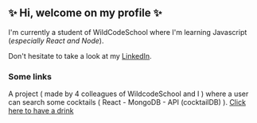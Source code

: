 ## ✨ Hi, welcome on my profile ✨ 

I'm currently a student of WildCodeSchool where I'm learning Javascript (*especially React and Node*).  

Don't hesitate to take a look at my [LinkedIn](https://www.linkedin.com/in/trad-aidoud/).

### Some links 

A project ( made by 4 colleagues of WildcodeSchool and I ) where a user can search some cocktails ( React - MongoDB - API (cocktailDB) ). [Click here to have a drink](https://shakeit.netlify.app/) 



<!--
**Tradou/Tradou** is a ✨ _special_ ✨ repository because its `README.md` (this file) appears on your GitHub profile.

Here are some ideas to get you started:

- 🔭 I’m currently working on ...
- 🌱 I’m currently learning ...
- 👯 I’m looking to collaborate on ...
- 🤔 I’m looking for help with ...
- 💬 Ask me about ...
- 📫 How to reach me: ...
- 😄 Pronouns: ...
- ⚡ Fun fact: ...
-->
